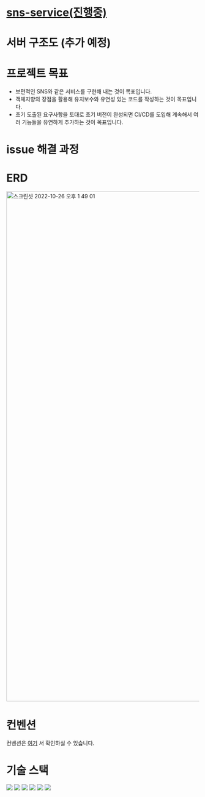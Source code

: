 # [sns-service(진행중)](https://shade-jackrabbit-4bd.notion.site/fc416b07899e4e21952e948016f9cc10)

# 서버 구조도 (추가 예정)

# 프로젝트 목표
- 보편적인 SNS와 같은 서비스를 구현해 내는 것이 목표입니다.
- 객체지향의 장점을 활용해 유지보수와 유연성 있는 코드를 작성하는 것이 목표입니다.
- 초기 도출된 요구사항을 토대로 초기 버전이 완성되면 CI/CD를 도입해 계속해서 여러 기능들을 유연하게 추가하는 것이 목표입니다.

# issue 해결 과정

# ERD
<img width="1329" alt="스크린샷 2022-10-26 오후 1 49 01" src="https://user-images.githubusercontent.com/68809337/197937287-5a02e936-7047-4d54-9a1f-ef36d418cbde.png">

# 컨벤션
 컨벤션은 [여기](https://shade-jackrabbit-4bd.notion.site/cfa0b6f205314c00935de3f93cdfaf90) 서 확인하실 수 있습니다.
 
# 기술 스택 
<img src="https://img.shields.io/badge/Java-007396?style=for-the-badge&logo=java&logoColor=white"> <img src="https://img.shields.io/badge/Spring Boot-6DB33f?style=for-the-badge&logo=SpringBoot&logoColor=white"> <img src="https://img.shields.io/badge/Spring Security-6DB33f?style=for-the-badge&logo=SpringSecurity&logoColor=white"> <img src="https://img.shields.io/badge/Hibernate-59666C?style=for-the-badge&logo=hibernate&logoColor=white"> <img src="https://img.shields.io/badge/MySQL-4479A1?style=for-the-badge&logo=MySQL&logoColor=white"> <img src="https://img.shields.io/badge/JUnit5-25A162?style=for-the-badge&logo=JUnit5&logoColor=white">



